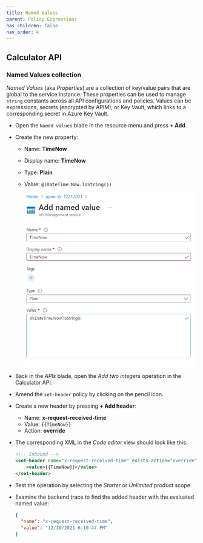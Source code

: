 ```yaml
---
title: Named Values
parent: Policy Expressions
has_children: false
nav_order: 4
---
```



## Calculator API

### Named Values collection

*Named Values* (aka *Properties*) are a collection of key/value pairs that are global to the service instance. These properties can be used to manage `string` constants across all API configurations and policies. Values can be expressions, secrets (encrypted by APIM), or Key Vault, which links to a corresponding secret in Azure Key Vault.

- Open the `Named values` blade in the resource menu and press **+ Add**.
- Create the new property:
  - Name: **TimeNow**
  - Display name: **TimeNow**
  - Type: **Plain**
  - Value: `@(DateTime.Now.ToString())`

    ![](../../assets/images/APIMNamedValues.png)

- Back in the *APIs* blade, open the *Add two integers* operation in the Calculator API. 
- Amend the `set-header` policy by clicking on the pencil icon.
- Create a new header by pressing **+ Add header**:
  - Name: **x-request-received-time**
  - Value: `{{TimeNow}}`
  - Action: **override**  
- The corresponding XML in the *Code editor* view should look like this: 
  ```xml
  <!-- Inbound -->
  <set-header name="x-request-received-time" exists-action="override">
      <value>{{TimeNow}}</value>
  </set-header>
  ```
- Test the operation by selecting the *Starter* or *Unlimited* product scope. 
- Examine the backend trace to find the added header with the evaluated named value:
  ```json
  {
    "name": "x-request-received-time",
    "value": "12/30/2021 6:10:47 PM"
  }
  ```